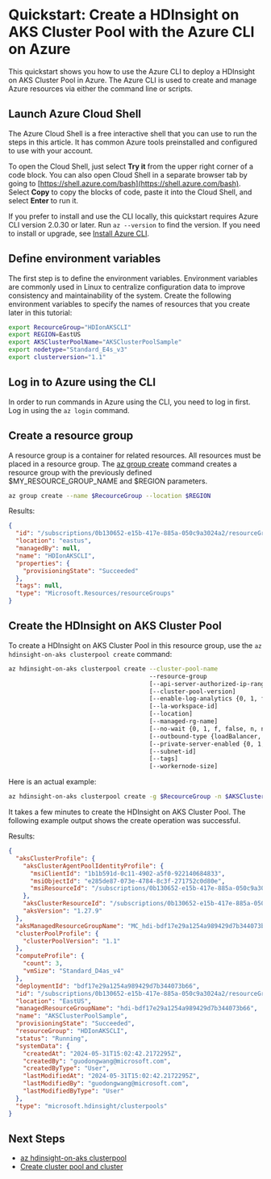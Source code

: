 

# Quickstart: Create a HDInsight on AKS Cluster Pool with the Azure CLI on Azure

This quickstart shows you how to use the Azure CLI to deploy a HDInsight on AKS Cluster Pool in Azure. The Azure CLI is used to create and manage Azure resources via either the command line or scripts.

## Launch Azure Cloud Shell

The Azure Cloud Shell is a free interactive shell that you can use to run the steps in this article. It has common Azure tools preinstalled and configured to use with your account. 

To open the Cloud Shell, just select **Try it** from the upper right corner of a code block. You can also open Cloud Shell in a separate browser tab by going to [https://shell.azure.com/bash](https://shell.azure.com/bash). Select **Copy** to copy the blocks of code, paste it into the Cloud Shell, and select **Enter** to run it.

If you prefer to install and use the CLI locally, this quickstart requires Azure CLI version 2.0.30 or later. Run `az --version` to find the version. If you need to install or upgrade, see [Install Azure CLI]( /cli/azure/install-azure-cli).

## Define environment variables

The first step is to define the environment variables. Environment variables are commonly used in Linux to centralize configuration data to improve consistency and maintainability of the system. Create the following environment variables to specify the names of resources that you create later in this tutorial:

```bash
export RecourceGroup="HDIonAKSCLI"
export REGION=EastUS
export AKSClusterPoolName="AKSClusterPoolSample"
export nodetype="Standard_E4s_v3"
export clusterversion="1.1"
```

## Log in to Azure using the CLI

In order to run commands in Azure using the CLI, you need to log in first. Log in using the `az login` command.

## Create a resource group

A resource group is a container for related resources. All resources must be placed in a resource group. The [az group create](/cli/azure/group) command creates a resource group with the previously defined $MY_RESOURCE_GROUP_NAME and $REGION parameters.

```bash
az group create --name $RecourceGroup --location $REGION
```

Results:

<!-- expected_similarity=0.3 -->
```json
{
  "id": "/subscriptions/0b130652-e15b-417e-885a-050c9a3024a2/resourceGroups/HDIonAKSCLI",
  "location": "eastus",
  "managedBy": null,
  "name": "HDIonAKSCLI",
  "properties": {
    "provisioningState": "Succeeded"
  },
  "tags": null,
  "type": "Microsoft.Resources/resourceGroups"
}
```

## Create the HDInsight on AKS Cluster Pool

To create a HDInsight on AKS Cluster Pool in this resource group, use the `az hdinsight-on-aks clusterpool create` command:
```bash
az hdinsight-on-aks clusterpool create --cluster-pool-name
                                       --resource-group
                                       [--api-server-authorized-ip-ranges]
                                       [--cluster-pool-version]
                                       [--enable-log-analytics {0, 1, f, false, n, no, t, true, y, yes}]
                                       [--la-workspace-id]
                                       [--location]
                                       [--managed-rg-name]
                                       [--no-wait {0, 1, f, false, n, no, t, true, y, yes}]
                                       [--outbound-type {loadBalancer, userDefinedRouting}]
                                       [--private-server-enabled {0, 1, f, false, n, no, t, true, y, yes}]
                                       [--subnet-id]
                                       [--tags]
                                       [--workernode-size]
```
Here is an actual example:
```bash
az hdinsight-on-aks clusterpool create -g $RecourceGroup -n $AKSClusterPoolName -l $REGION --workernode-size $nodetype --version $clusterversion
```

It takes a few minutes to create the HDInsight on AKS Cluster Pool. The following example output shows the create operation was successful.

Results:
<!-- expected_similarity=0.3 -->
```json
{
  "aksClusterProfile": {
    "aksClusterAgentPoolIdentityProfile": {
      "msiClientId": "1b1b591d-0c11-4902-a5f0-922140684833",
      "msiObjectId": "e285de87-073e-4784-8c3f-271752c0d80e",
      "msiResourceId": "/subscriptions/0b130652-e15b-417e-885a-050c9a3024a2/resourcegroups/MC_hdi-bdf17e29a1254a989429d7b344073b66_AKSClusterPoolSample_eastus/providers/Microsoft.ManagedIdentity/userAssignedIdentities/AKSClusterPoolSample-agentpool"
    },
    "aksClusterResourceId": "/subscriptions/0b130652-e15b-417e-885a-050c9a3024a2/resourceGroups/hdi-bdf17e29a1254a989429d7b344073b66/providers/Microsoft.ContainerService/managedClusters/AKSClusterPoolSample",
    "aksVersion": "1.27.9"
  },
  "aksManagedResourceGroupName": "MC_hdi-bdf17e29a1254a989429d7b344073b66_AKSClusterPoolSample_eastus",
  "clusterPoolProfile": {
    "clusterPoolVersion": "1.1"
  },
  "computeProfile": {
    "count": 3,
    "vmSize": "Standard_D4as_v4"
  },
  "deploymentId": "bdf17e29a1254a989429d7b344073b66",
  "id": "/subscriptions/0b130652-e15b-417e-885a-050c9a3024a2/resourceGroups/HDIonAKSCLI/providers/Microsoft.HDInsight/clusterpools/AKSClusterPoolSample",
  "location": "EastUS",
  "managedResourceGroupName": "hdi-bdf17e29a1254a989429d7b344073b66",
  "name": "AKSClusterPoolSample",
  "provisioningState": "Succeeded",
  "resourceGroup": "HDIonAKSCLI",
  "status": "Running",
  "systemData": {
    "createdAt": "2024-05-31T15:02:42.2172295Z",
    "createdBy": "guodongwang@microsoft.com",
    "createdByType": "User",
    "lastModifiedAt": "2024-05-31T15:02:42.2172295Z",
    "lastModifiedBy": "guodongwang@microsoft.com",
    "lastModifiedByType": "User"
  },
  "type": "microsoft.hdinsight/clusterpools"
}
```

## Next Steps

* [az hdinsight-on-aks clusterpool](https://learn.microsoft.com/en-us/cli/azure/hdinsight-on-aks/clusterpool?view=azure-cli-latest)
* [Create cluster pool and cluster](https://learn.microsoft.com/en-us/azure/hdinsight-aks/quickstart-create-cluster)
